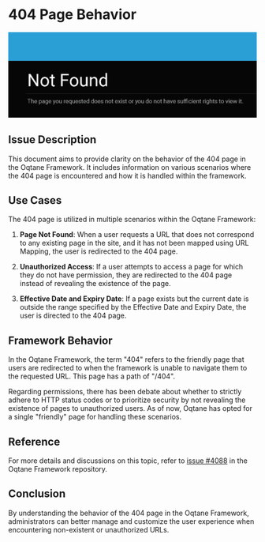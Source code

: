 # 404 Page Behavior

![404 Page Example](./assets/404-not-found.png)

## Issue Description

This document aims to provide clarity on the behavior of the 404 page in the Oqtane Framework. It includes information on various scenarios where the 404 page is encountered and how it is handled within the framework.

## Use Cases

The 404 page is utilized in multiple scenarios within the Oqtane Framework:

1. **Page Not Found**: When a user requests a URL that does not correspond to any existing page in the site, and it has not been mapped using URL Mapping, the user is redirected to the 404 page.

2. **Unauthorized Access**: If a user attempts to access a page for which they do not have permission, they are redirected to the 404 page instead of revealing the existence of the page.

3. **Effective Date and Expiry Date**: If a page exists but the current date is outside the range specified by the Effective Date and Expiry Date, the user is directed to the 404 page.

## Framework Behavior

In the Oqtane Framework, the term "404" refers to the friendly page that users are redirected to when the framework is unable to navigate them to the requested URL. This page has a path of "/404".

Regarding permissions, there has been debate about whether to strictly adhere to HTTP status codes or to prioritize security by not revealing the existence of pages to unauthorized users. As of now, Oqtane has opted for a single "friendly" page for handling these scenarios.

## Reference

For more details and discussions on this topic, refer to [issue #4088](https://github.com/oqtane/oqtane.framework/issues/4088) in the Oqtane Framework repository.

## Conclusion

By understanding the behavior of the 404 page in the Oqtane Framework, administrators can better manage and customize the user experience when encountering non-existent or unauthorized URLs.
